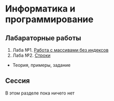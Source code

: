 # Информатика и программирование

## Лабараторные работы

1. Лаба №1. [Работа с массивами без индексов](/lab1.md)
2. Лаба №2. [Строки](/inf/lab2/readme.md)
- Теория, примеры, задание

## Сессия

В этом разделе пока ничего нет
